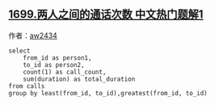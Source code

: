## [1699.两人之间的通话次数 中文热门题解1](https://leetcode.cn/problems/number-of-calls-between-two-persons/solutions/100000/di-yi-ge-ji-bai-100-by-aw2434-waxz)

作者：[aw2434](https://leetcode.cn/u/aw2434)

```MySQL
select 
    from_id as person1,
    to_id as person2,
    count(1) as call_count,
    sum(duration) as total_duration
from calls
group by least(from_id, to_id),greatest(from_id, to_id)
```
